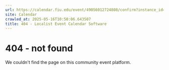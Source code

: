 ```yaml
---
url: https://calendar.fiu.edu/event/49056012724808/confirm?instance_id=49056012766818&return=https%3A%2F%2Fcalendar.fiu.edu%2Fcalendar%3Fevent_types%255B%255D%3D121720
site: Calendar
crawled_at: 2025-05-16T10:50:06.643507
title: 404 - Localist Event Calendar Software
---
```


# 404 - not found
We couldn't find the page on this community event platform.
